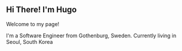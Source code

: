 Hi There! I'm Hugo
---
Welcome to my page!

I'm a Software Engineer from Gothenburg, Sweden. Currently living in Seoul, South Korea 
